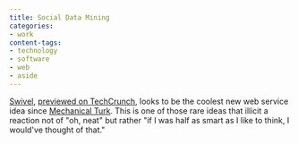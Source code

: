 ```yaml
---
title: Social Data Mining
categories:
- work
content-tags:
- technology
- software
- web
- aside
---
```


[Swivel][1], [previewed on TechCrunch][2], looks to be the coolest new web service idea since [Mechanical Turk][3].  This is one of those rare ideas that illicit a reaction not of "oh, neat" but rather "if I was half as smart as I like to think, I would've thought of that."

   [1]: http://www.swivel.com/
   [2]: http://www.techcrunch.com/2006/12/05/swivel-to-launch-this-week-communitize-your-data/
   [3]: /2006/08/25/meat-based-web-services.html
